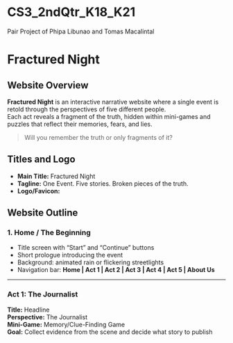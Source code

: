 # CS3_2ndQtr_K18_K21
Pair Project of Phipa Libunao and Tomas Macalintal

# Fractured Night

## Website Overview
**Fractured Night** is an interactive narrative website where a single event is retold through the perspectives of five different people.  
Each act reveals a fragment of the truth, hidden within mini-games and puzzles that reflect their memories, fears, and lies.

> Will you remember the truth or only fragments of it?

## Titles and Logo
- **Main Title:** Fractured Night  
- **Tagline:** One Event. Five stories. Broken pieces of the truth.  
- **Logo/Favicon:**  

## Website Outline

### 1. Home / The Beginning
- Title screen with “Start” and “Continue” buttons  
- Short prologue introducing the event  
- Background: animated rain or flickering streetlights  
- Navigation bar: **Home | Act 1 | Act 2 | Act 3 | Act 4 | Act 5 | About Us**

---

### Act 1: The Journalist
**Title:** Headline  
**Perspective:** The Journalist  
**Mini-Game:** Memory/Clue-Finding Game  
**Goal:** Collect evidence from the scene and decide what story to publish